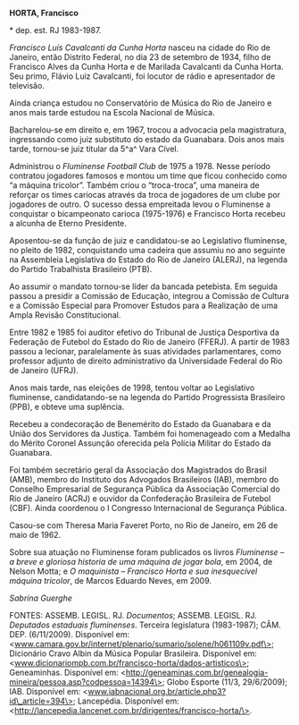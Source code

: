 **HORTA, Francisco**

\* dep. est. RJ 1983-1987.

*Francisco Luís Cavalcanti da Cunha Horta* nasceu na cidade do Rio de
Janeiro, então Distrito Federal, no dia 23 de setembro de 1934, filho de
Francisco Alves da Cunha Horta e de Marilada Cavalcanti da Cunha Horta.
Seu primo, Flávio Luiz Cavalcanti, foi locutor de rádio e apresentador
de televisão.

Ainda criança estudou no Conservatório de Música do Rio de Janeiro e
anos mais tarde estudou na Escola Nacional de Música.

Bacharelou-se em direito e, em 1967, trocou a advocacia pela
magistratura, ingressando como juiz substituto do estado da Guanabara.
Dois anos mais tarde, tornou-se juiz titular da 5^a^ Vara Cível.

Administrou o *Fluminense Football Club* de 1975 a 1978. Nesse período
contratou jogadores famosos e montou um time que ficou conhecido como “a
máquina tricolor”. Também criou o “troca-troca”, uma maneira de reforçar
os times cariocas através da troca de jogadores de um clube por
jogadores de outro. O sucesso dessa empreitada levou o Fluminense a
conquistar o bicampeonato carioca (1975-1976) e Francisco Horta recebeu
a alcunha de Eterno Presidente.

Aposentou-se da função de juiz e candidatou-se ao Legislativo
fluminense, no pleito de 1982, conquistando uma cadeira que assumiu no
ano seguinte na Assembleia Legislativa do Estado do Rio de Janeiro
(ALERJ), na legenda do Partido Trabalhista Brasileiro (PTB).

Ao assumir o mandato tornou-se líder da bancada petebista. Em seguida
passou a presidir a Comissão de Educação, integrou a Comissão de Cultura
e a Comissão Especial para Promover Estudos para a Realização de uma
Ampla Revisão Constitucional.

Entre 1982 e 1985 foi auditor efetivo do Tribunal de Justiça Desportiva
da Federação de Futebol do Estado do Rio de Janeiro (FFERJ). A partir de
1983 passou a lecionar, paralelamente às suas atividades parlamentares,
como professor adjunto de direito administrativo da Universidade Federal
do Rio de Janeiro (UFRJ).

Anos mais tarde, nas eleições de 1998, tentou voltar ao Legislativo
fluminense, candidatando-se na legenda do Partido Progressista
Brasileiro (PPB), e obteve uma suplência.

Recebeu a condecoração de Benemérito do Estado da Guanabara e da União
dos Servidores da Justiça. Também foi homenageado com a Medalha do
Mérito Coronel Assunção oferecida pela Polícia Militar do Estado da
Guanabara.

Foi também secretário geral da Associação dos Magistrados do Brasil
(AMB), membro do Instituto dos Advogados Brasileiros (IAB), membro do
Conselho Empresarial de Segurança Pública da Associação Comercial do Rio
de Janeiro (ACRJ) e ouvidor da Confederação Brasileira de Futebol (CBF).
Ainda coordenou o I Congresso Internacional de Segurança Pública.

Casou-se com Theresa Maria Faveret Porto, no Rio de Janeiro, em 26 de
maio de 1962.

Sobre sua atuação no Fluminense foram publicados os livros *Fluminense –
a breve e gloriosa historia de uma máquina de jogar bola*, em 2004, de
Nelson Motta; e *O maquinista – Francisco Horta e sua inesquecível
máquina tricolor*, de Marcos Eduardo Neves, em 2009.

*Sabrina Guerghe*

FONTES: ASSEMB. LEGISL. RJ. *Documentos*; ASSEMB. LEGISL. RJ. *Deputados
estaduais fluminenses*. Terceira legislatura (1983-1987); CÂM. DEP.
(6/11/2009). Disponível em:
\<www.camara.gov.br/internet/plenario/sumario/solene/h061109v.pdf\>;
Dicionário Cravo Albin da Música Popular Brasileira. Disponível em:
\<www.dicionariompb.com.br/francisco-horta/dados-artisticos\>;
Geneaminhas. Disponível em:
\<http://geneaminas.com.br/genealogia-mineira/pessoa.asp?codpessoa=14394\>;
Globo Esporte (11/3, 29/6/2009); IAB. Disponível em:
\<www.iabnacional.org.br/article.php3?id\_article=394\>; Lancepédia.
Disponível em:
\<http://lancepedia.lancenet.com.br/dirigentes/francisco-horta/\>.
